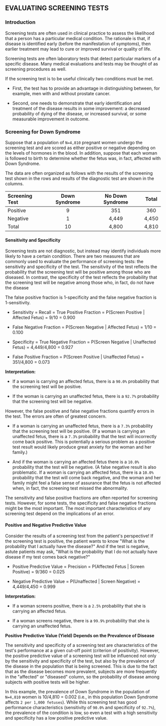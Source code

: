 ## EVALUATING SCREENING TESTS

### Introduction

Screening tests are often used in clinical practice to assess the likelihood that a person has a particular medical condition. The rationale is that, if disease is identified early (before the manifestation of symptoms), then earlier treatment may lead to cure or improved survival or quality of life.

Screening tests are often laboratory tests that detect particular markers of a specific disease. Many medical evaluations and tests may be thought of as screening procedures as well.

If the screening test is to be useful clinically two conditions must be met.

* First, the test has to provide an advantage in distinguishing between, for example, men with and without prostate cancer. 

* Second, one needs to demonstrate that early identification and treatment of the disease results in some improvement: a decreased probability of dying of the disease, or increased survival, or some measurable improvement in outcome.


### Screening for Down Syndrome

Suppose that a population of `N=4,810` pregnant women undergo the screening test and are scored as either positive or negative depending on the levels of hormones in the blood. In addition, suppose that each woman is followed to birth to determine whether the fetus was, in fact, affected with Down Syndrome.

The data are often organized as follows with the results of the screening test shown in the rows and results of the diagnostic test are shown in the columns.

| Screening Test | Down Syndrome | No Down Syndrome | Total |
|:--|:--:|:--:|:--:|
| Positive | 9 | 351 | 360 |
| Negative | 1 | 4,449 | 4,450 |
| Total | 10 | 4,800 |4,810 |


#### Sensitivity and Specificity

Screening tests are not diagnostic, but instead may identify individuals more likely to have a certain condition. There are two measures that are commonly used to evaluate the performance of screening tests: the sensitivity and specificity of the test. The sensitivity of the test reflects the probability that the screening test will be positive among those who are diseased. In contrast, the specificity of the test reflects the probability that the screening test will be negative among those who, in fact, do not have the disease

The false positive fraction is 1-specificity and the false negative fraction is 1-sensitivity.

* Sensitivity = Recall = True Positive Fraction = P(Screen Positive | Affected Fetus) = 9/10 = 0.900

* False Negative Fraction = P(Screen Negative | Affected Fetus) = 1/10 = 0.100

* Specificity = True Negative Fraction = P(Screen Negative | Unaffected Fetus) = 4,449/4,800 = 0.927

* False Positive Fraction = P(Screen Positive | Unaffected Fetus) = 351/4,800 = 0.073

**Interpretation:**

* If a woman is carrying an affected fetus, there is a `90.0%` probability that the screening test will be positive.

* If the woman is carrying an unaffected fetus, there is a `92.7%` probability that the screening test will be negative.

However, the false positive and false negative fractions quantify errors in the test. The errors are often of greatest concern.

* If a woman is carrying an unaffected fetus, there is a `7.3%` probability that the screening test will be positive. (If a woman is carrying an unaffected fetus, there is a `7.3%` probability that the test will incorrectly come back positive. This is potentially a serious problem as a positive test result would likely produce great anxiety for the woman and her family.)

* And if the woman is carrying an affected fetus there is a `10.0%` probability that the test will be negative. (A false negative result is also problematic. If a woman is carrying an affected fetus, there is a `10.0%` probability that the test will come back negative, and the woman and her family might feel a false sense of assurance that the fetus is not affected when, in fact, the screening test missed the abnormality.

The sensitivity and false positive fractions are often reported for screening tests. However, for some tests, the specificity and false negative fractions might be the most important. The most important characteristics of any screening test depend on the implications of an error.

#### Positive and Negative Predictive Value

Consider the results of a screening test from the patient's perspective! If the screening test is positive, the patient wants to know "What is the probability that I actually have the disease?" And if the test is negative, astute patients may ask, "What is the probability that I do not actually have disease if my test comes back negative?"

* Positive Predictive Value = Precision = P(Affected Fetus | Screen Positive) = 9/360 = 0.025

* Negative Predictive Value = P(Unaffected | Screen Negative) = 4,449/4,450 = 0.999

**Interpretation:**

* If a woman screens positive, there is a `2.5%` probability that she is carrying an affected fetus.

* If a woman screens negative, there is a `99.9%` probability that she is carrying an unaffected fetus.

**Positive Predictive Value (Yield) Depends on the Prevalence of Disease**

The sensitivity and specificity of a screening test are characteristics of the test's performance at a given cut-off point (criterion of positivity). However, the positive predictive value of a screening test will be influenced not only by the sensitivity and specificity of the test, but also by the prevalence of the disease in the population that is being screened. This is due to the fact that as the disease becomes more prevalent, subjects are more frequently in the "affected" or "diseased" column, so the probability of disease among subjects with positive tests will be higher.

In this example, the prevalence of Down Syndrome in the population of `N=4,810` women is 10/4,810 = 0.002 (i.e., in this population Down Syndrome affects `2 per 1,000 fetuses`). While this screening test has good performance characteristics (sensitivity of `90.0%` and specificity of `92.7%`), the prevalence of the condition is low, so even a test with a high sensitivity and specificity has a low positive predictive value.
